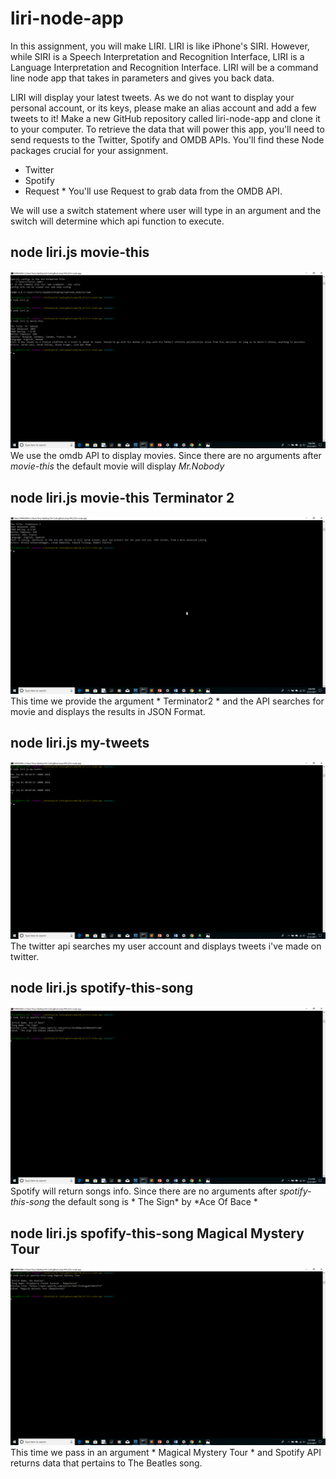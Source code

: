 # liri-node-app

In this assignment, you will make LIRI. LIRI is like iPhone's SIRI. However, while SIRI is a Speech Interpretation and Recognition Interface, LIRI is a Language Interpretation and Recognition Interface. LIRI will be a command line node app that takes in parameters and gives you back data.

LIRI will display your latest tweets. As we do not want to display your personal account, or its keys, please make an alias account and add a few tweets to it!
Make a new GitHub repository called liri-node-app and clone it to your computer.
To retrieve the data that will power this app, you'll need to send requests to the Twitter, Spotify and OMDB APIs. You'll find these Node packages crucial for your assignment.

* Twitter
* Spotify
* Request
        * You'll use Request to grab data from the OMDB API.
 
 
 We will use a switch statement where user will type in an argument and the switch will determine which api function to execute.
 
 ## node liri.js movie-this
![Img1](https://github.com/tdsteph1/liri-node-app/blob/master/public/images/img1.png)
We use the omdb API to display movies. Since there are no arguments after *movie-this* the default movie will display *Mr.Nobody*

## node liri.js movie-this Terminator 2
![Img2](https://github.com/tdsteph1/liri-node-app/blob/master/public/images/img2.png)
This time we provide the argument * Terminator2 * and the API searches for movie and displays the results in JSON Format.

 ## node liri.js my-tweets
![Img3](https://github.com/tdsteph1/liri-node-app/blob/master/public/images/img3.png)
The twitter api searches my user account and displays tweets i've made on twitter.

 ## node liri.js spotify-this-song 
![Img4](https://github.com/tdsteph1/liri-node-app/blob/master/public/images/img4.png)
Spotify will return songs info. Since there are no arguments after *spotify-this-song* the default song is * The Sign* by *Ace Of Bace *

 ## node liri.js spofify-this-song Magical Mystery Tour
![Img5](https://github.com/tdsteph1/liri-node-app/blob/master/public/images/img5.png)
This time we pass in an argument * Magical Mystery Tour * and Spotify API returns data that pertains to The Beatles song.



